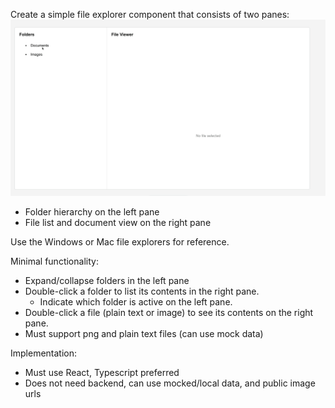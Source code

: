 Create a simple file explorer component that consists of two panes:
![demo 2024-08-04 03-19-26.gif](demo%202024-08-04%2003-19-26.gif)

- Folder hierarchy on the left pane
- File list and document view on the right pane

Use the Windows or Mac file explorers for reference.

Minimal functionality:

- Expand/collapse folders in the left pane
- Double-click a folder to list its contents in the right pane.
    - Indicate which folder is active on the left pane.
- Double-click a file (plain text or image) to see its contents on the right pane.
- Must support png and plain text files (can use mock data)

Implementation:

- Must use React, Typescript preferred
- Does not need backend, can use mocked/local data, and public image urls
